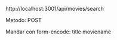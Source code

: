 http://localhost:3001/api/movies/search

Metodo: POST

Mandar con form-encode:
title       moviename
